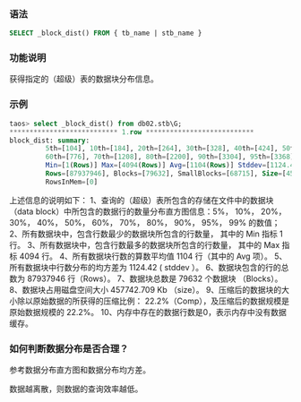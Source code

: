 ### 语法
```sql
SELECT _block_dist() FROM { tb_name | stb_name }
```

### 功能说明

获得指定的（超级）表的数据块分布信息。

### 示例
```sql
taos> select _block_dist() from db02.stb\G;
*************************** 1.row ***************************
block_dist: summary: 
         5th=[104], 10th=[184], 20th=[264], 30th=[328], 40th=[424], 50th=[552]
         60th=[776], 70th=[1208], 80th=[2200], 90th=[3304], 95th=[3368], 99th=[3496]
         Min=[1(Rows)] Max=[4094(Rows)] Avg=[1104(Rows)] Stddev=[1124.42] 
         Rows=[87937946], Blocks=[79632], SmallBlocks=[68715], Size=[457742.709(Kb)] Comp=[0.22209]
         RowsInMem=[0] 
```
上述信息的说明如下：
1、查询的（超级）表所包含的存储在文件中的数据块（data block）中所包含的数据行的数量分布直方图信息：5%， 10%， 20%， 30%， 40%， 50%， 60%， 70%， 80%， 90%， 95%， 99% 的数值；
2、所有数据块中，包含行数最少的数据块所包含的行数量， 其中的 Min 指标 1 行。
3、所有数据块中，包含行数最多的数据块所包含的行数量， 其中的 Max 指标 4094 行。
4、所有数据块行数的算数平均值 1104 行（其中的 Avg 项）。
5、所有数据块中行数分布的均方差为 1124.42 ( stddev ）。
6、数据块包含的行的总数为 87937946 行（Rows）。
7、数据块总数是 79632 个数据块 （Blocks）。
8、数据块占用磁盘空间大小 457742.709 Kb （size）。
9、压缩后的数据块的大小除以原始数据的所获得的压缩比例： 22.2%（Comp），及压缩后的数据规模是原始数据规模的 22.2%。
10、内存中存在的数据行数是0，表示内存中没有数据缓存。

### 如何判断数据分布是否合理？

参考数据分布直方图和数据分布均方差。

数据越离散，则数据的查询效率越低。